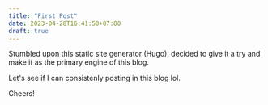 ```yaml
---
title: "First Post"
date: 2023-04-28T16:41:50+07:00
draft: true
---
```


Stumbled upon this static site generator (Hugo), decided to give it a try and make it as the primary engine of this blog.

Let's see if I can consistenly posting in this blog lol.

Cheers!